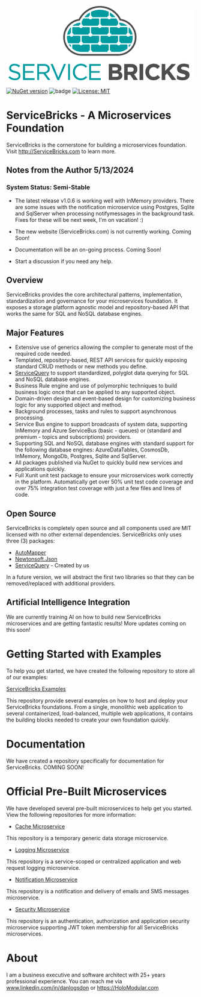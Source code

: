 ![ServiceBricks Logo](https://github.com/holomodular/ServiceBricks/blob/main/Logo.png)  

[![NuGet version](https://badge.fury.io/nu/ServiceBricks.svg)](https://badge.fury.io/nu/ServiceBricks)
![badge](https://img.shields.io/endpoint?url=https://gist.githubusercontent.com/holomodular-support/bdb5c7c570a7a88ffb3efb3505273e34/raw/servicebricks-codecoverage.json)
[![License: MIT](https://img.shields.io/badge/License-MIT-blue.svg)](https://opensource.org/licenses/MIT)

# ServiceBricks - A Microservices Foundation

ServiceBricks is the cornerstone for building a microservices foundation. Visit http://ServiceBricks.com to learn more.

## Notes from the Author 5/13/2024

### System Status: Semi-Stable

* The latest release v1.0.6 is working well with InMemory providers. There are some issues with the notification microservice using Postgres, Sqlite and SqlServer when processing notifymessages in the background task. Fixes for these will be next week, I'm on vacation! :)

* The new website (ServiceBricks.com) is not currently working. Coming Soon!

* Documentation will be an on-going process. Coming Soon!

* Start a discussion if you need any help.


## Overview

ServiceBricks provides the core architectural patterns, implementation, standardization and governance for your microservices foundation.
It exposes a storage platform agnostic model and repository-based API that works the same for SQL and NoSQL database engines.

## Major Features

* Extensive use of generics allowing the compiler to generate most of the required code needed.
* Templated, repository-based, REST API services for quickly exposing standard CRUD methods or new methods you define.
* [ServiceQuery](https://github.com/holomodular/ServiceQuery) to support standardized, polyglot data querying for SQL and NoSQL database engines.
* Business Rule engine and use of polymorphic techniques to build business logic once that can be applied to any supported object.
* Domain-driven design and event-based design for customizing business logic for any supported object and method.
* Background processes, tasks and rules to support asynchronous processing.
* Service Bus engine to support broadcasts of system data, supporting InMemory and Azure ServiceBus (basic - queues) or (standard and premium - topics and subscriptions) providers.
* Supporting SQL and NoSQL database engines with standard support for the following database engines: AzureDataTables, CosmosDb, InMemory, MongoDb, Postgres, Sqlite and SqlServer.
* All packages published via NuGet to quickly build new services and applications quickly.
* Full Xunit unit test package to ensure your microservices work correctly in the platform. Automatically get over 50% unit test code coverage and over 75% integration test coverage with just a few files and lines of code.

## Open Source

ServiceBricks is completely open source and all components used are MIT licensed with no other external dependencies. ServiceBricks only uses three (3) packages:

* [AutoMapper](https://github.com/AutoMapper/AutoMapper)
* [Newtonsoft.Json](https://github.com/JamesNK/Newtonsoft.Json)
* [ServiceQuery](https://github.com/holomodular/ServiceQuery) - Created by us

In a future version, we will abstract the first two libraries so that they can be removed/replaced with additional providers. 

## Artificial Intelligence Integration

We are currently training AI on how to build new ServiceBricks microservices and are getting fantastic results! More updates coming on this soon!


# Getting Started with Examples

To help you get started, we have created the following repository to store all of our examples:

[ServiceBricks Examples](https://github.com/holomodular/ServiceBricks-Examples)

This repository provide several examples on how to host and deploy your ServiceBricks foundations. 
From a single, monolithic web application to several containerized, load-balanced, multiple web applications, it contains the building blocks needed to create your own foundation quickly.

# Documentation

We have created a repository specifically for documentation for ServiceBricks. COMING SOON!

# Official Pre-Built Microservices

We have developed several pre-built microservices to help get you started. View the following repositories for more information:

* [Cache Microservice](https://github.com/holomodular/ServiceBricks-Cache)

This repository is a temporary generic data storage microservice.

* [Logging Microservice](https://github.com/holomodular/ServiceBricks-Logging)

This repository is a service-scoped or centralized application and web request logging microservice.

* [Notification Microservice](https://github.com/holomodular/ServiceBricks-Notification)

This repository is a notification and delivery of emails and SMS messages microservice.

* [Security Microservice](https://github.com/holomodular/ServiceBricks-Security)

This repository is an authentication, authorization and application security microservice supporting JWT token membership for all ServiceBricks microservices.

# About

I am a business executive and software architect with 25+ years professional experience. You can reach me via www.linkedin.com/in/danlogsdon or https://HoloModular.com
